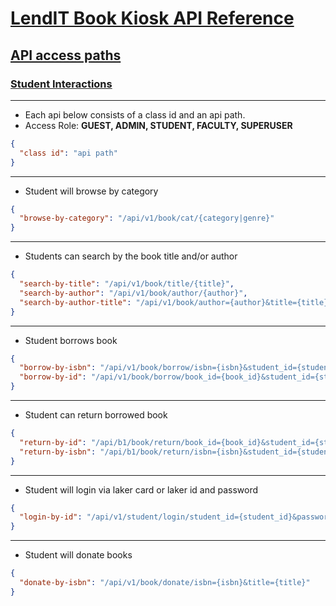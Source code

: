 <a id="api-docs" href="#"><h1>LendIT Book Kiosk API Reference</h1></a>

<a id="api-requirements-analysis" href="#"><h2>API access paths</h2></a>

<a id="student-actions" href="#"><h3>Student Interactions</h3></a>

---

- Each api below consists of a class id and an api path.
- Access Role: **GUEST, ADMIN, STUDENT, FACULTY, SUPERUSER**

```json
{
  "class id": "api path"
}
```

---

- Student will browse by category

```json
{ 
  "browse-by-category": "/api/v1/book/cat/{category|genre}"
}
```
---

- Students can search by the book title and/or author

```json
{
  "search-by-title": "/api/v1/book/title/{title}",
  "search-by-author": "/api/v1/book/author/{author}",
  "search-by-author-title": "/api/v1/book/author={author}&title={title}"
}
```

---

- Student borrows book

```json
{
  "borrow-by-isbn": "/api/v1/book/borrow/isbn={isbn}&student_id={student_id}",
  "borrow-by-id": "/api/v1/book/borrow/book_id={book_id}&student_id={student_id}"
}
```

---

- Student can return borrowed book

```json
{
  "return-by-id": "/api/b1/book/return/book_id={book_id}&student_id={student_id}",
  "return-by-isbn": "/api/b1/book/return/isbn={isbn}&student_id={student_id}"
}
```

---

- Student will login via laker card or laker id and password

```json
{
  "login-by-id": "/api/v1/student/login/student_id={student_id}&password={password}"
}
```

---

- Student will donate books 

```json
{
  "donate-by-isbn": "/api/v1/book/donate/isbn={isbn}&title={title}"
}
```
